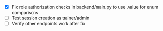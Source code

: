 - [x] Fix role authorization checks in backend/main.py to use .value for enum comparisons
- [ ] Test session creation as trainer/admin
- [ ] Verify other endpoints work after fix
